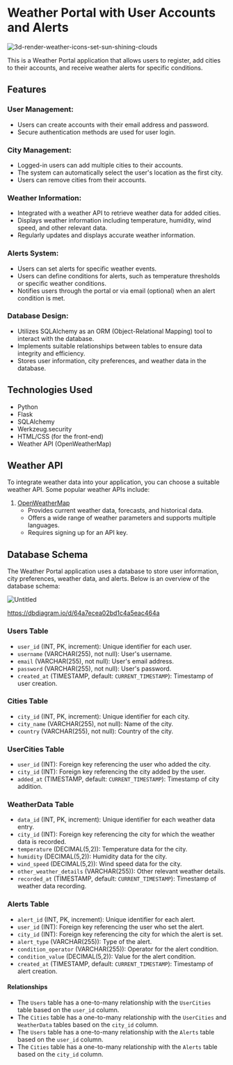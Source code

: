 # Weather Portal with User Accounts and Alerts

![3d-render-weather-icons-set-sun-shining-clouds](https://github.com/Syed-Irfan-1165/Weather-Forecast-using-Flask/assets/123230589/dc605d7a-72ed-456e-900c-807208814830)


This is a Weather Portal application that allows users to register, add cities to their accounts, and receive weather alerts for specific conditions.

## Features
### User Management:
- Users can create accounts with their email address and password.
- Secure authentication methods are used for user login.

### City Management:
- Logged-in users can add multiple cities to their accounts.
- The system can automatically select the user's location as the first city.
- Users can remove cities from their accounts.

### Weather Information:
- Integrated with a weather API to retrieve weather data for added cities.
- Displays weather information including temperature, humidity, wind speed, and other relevant data.
- Regularly updates and displays accurate weather information.

### Alerts System:
- Users can set alerts for specific weather events.
- Users can define conditions for alerts, such as temperature thresholds or specific weather conditions.
- Notifies users through the portal or via email (optional) when an alert condition is met.

### Database Design:
- Utilizes SQLAlchemy as an ORM (Object-Relational Mapping) tool to interact with the database.
- Implements suitable relationships between tables to ensure data integrity and efficiency.
- Stores user information, city preferences, and weather data in the database.

## Technologies Used
- Python
- Flask
- SQLAlchemy
- Werkzeug.security
- HTML/CSS (for the front-end)
- Weather API (OpenWeatherMap)

## Weather API
To integrate weather data into your application, you can choose a suitable weather API. Some popular weather APIs include:

1. [OpenWeatherMap](https://openweathermap.org/)
   - Provides current weather data, forecasts, and historical data.
   - Offers a wide range of weather parameters and supports multiple languages.
   - Requires signing up for an API key.


## Database Schema

The Weather Portal application uses a database to store user information, city preferences, weather data, and alerts. Below is an overview of the database schema:

![Untitled](https://github.com/Syed-Irfan-1165/Weather-Forecast-using-Flask/assets/123230589/671ccf48-df0d-42eb-bf07-6ed4c9c091af)

https://dbdiagram.io/d/64a7ecea02bd1c4a5eac464a

### Users Table

- `user_id` (INT, PK, increment): Unique identifier for each user.
- `username` (VARCHAR(255), not null): User's username.
- `email` (VARCHAR(255), not null): User's email address.
- `password` (VARCHAR(255), not null): User's password.
- `created_at` (TIMESTAMP, default: `CURRENT_TIMESTAMP`): Timestamp of user creation.

### Cities Table

- `city_id` (INT, PK, increment): Unique identifier for each city.
- `city_name` (VARCHAR(255), not null): Name of the city.
- `country` (VARCHAR(255), not null): Country of the city.

### UserCities Table

- `user_id` (INT): Foreign key referencing the user who added the city.
- `city_id` (INT): Foreign key referencing the city added by the user.
- `added_at` (TIMESTAMP, default: `CURRENT_TIMESTAMP`): Timestamp of city addition.

### WeatherData Table

- `data_id` (INT, PK, increment): Unique identifier for each weather data entry.
- `city_id` (INT): Foreign key referencing the city for which the weather data is recorded.
- `temperature` (DECIMAL(5,2)): Temperature data for the city.
- `humidity` (DECIMAL(5,2)): Humidity data for the city.
- `wind_speed` (DECIMAL(5,2)): Wind speed data for the city.
- `other_weather_details` (VARCHAR(255)): Other relevant weather details.
- `recorded_at` (TIMESTAMP, default: `CURRENT_TIMESTAMP`): Timestamp of weather data recording.

### Alerts Table

- `alert_id` (INT, PK, increment): Unique identifier for each alert.
- `user_id` (INT): Foreign key referencing the user who set the alert.
- `city_id` (INT): Foreign key referencing the city for which the alert is set.
- `alert_type` (VARCHAR(255)): Type of the alert.
- `condition_operator` (VARCHAR(255)): Operator for the alert condition.
- `condition_value` (DECIMAL(5,2)): Value for the alert condition.
- `created_at` (TIMESTAMP, default: `CURRENT_TIMESTAMP`): Timestamp of alert creation.

#### Relationships

- The `Users` table has a one-to-many relationship with the `UserCities` table based on the `user_id` column.
- The `Cities` table has a one-to-many relationship with the `UserCities` and `WeatherData` tables based on the `city_id` column.
- The `Users` table has a one-to-many relationship with the `Alerts` table based on the `user_id` column.
- The `Cities` table has a one-to-many relationship with the `Alerts` table based on the `city_id` column.




